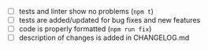 <!--
Thank you for your pull request.
Check following steps to help us land your changes:
Change [ ] to [x] for completed items.
-->

- [ ] tests and linter show no problems (`npm t`)
- [ ] tests are added/updated for bug fixes and new features
- [ ] code is properly formatted (`npm run fix`)
- [ ] description of changes is added in CHANGELOG.md
